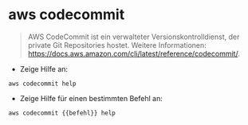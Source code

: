 # aws codecommit

> AWS CodeCommit ist ein verwalteter Versionskontrolldienst, der private Git Repositories hostet.
> Weitere Informationen: <https://docs.aws.amazon.com/cli/latest/reference/codecommit/>.

- Zeige Hilfe an:

`aws codecommit help`

- Zeige Hilfe für einen bestimmten Befehl an:

`aws codecommit {{befehl}} help`
